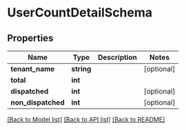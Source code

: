 # UserCountDetailSchema

## Properties
Name | Type | Description | Notes
------------ | ------------- | ------------- | -------------
**tenant_name** | **string** |  | [optional] 
**total** | **int** |  | 
**dispatched** | **int** |  | [optional] 
**non_dispatched** | **int** |  | [optional] 

[[Back to Model list]](../README.md#documentation-for-models) [[Back to API list]](../README.md#documentation-for-api-endpoints) [[Back to README]](../README.md)


